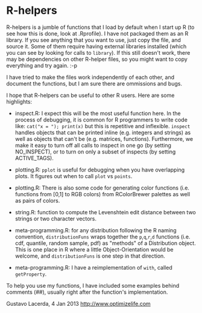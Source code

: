 R-helpers
=========

R-helpers is a jumble of functions that I load by default when I start up R (to see how this is done, look at .Rprofile).  I have not packaged them as an R library.  If you see anything that you want to use, just copy the file, and source it.  Some of them require having external libraries installed (which you can see by looking for calls to `library`).  If this still doesn't work, there may be dependencies on other R-helper files, so you might want to copy everything and try again. :-p

I have tried to make the files work independently of each other, and document the functions, but I am sure there are ommissions and bugs.

I hope that R-helpers can be useful to other R users.  Here are some highlights:

* inspect.R: I expect this will be the most useful function here.  In the process of debugging, it is common for R programmers to write code like: `cat("x = "); print(x)`  but this is repetitive and inflexible.  `inspect` handles objects that can be printed inline (e.g. integers and strings) as well as objects that can't be (e.g. matrices, functions).  Furthermore, we make it easy to turn off all calls to inspect in one go (by setting NO_INSPECT), or to turn on only a subset of inspects (by setting ACTIVE_TAGS).

* plotting.R: `pplot` is useful for debugging when you have overlapping plots.  It figures out when to call `plot` vs `points`.

* plotting.R: There is also some code for generating color functions (i.e. functions from [0,1] to RGB colors) from RColorBrewer palettes as well as pairs of colors.

* string.R: function to compute the Levenshtein edit distance between two strings or two character vectors.

* meta-programming.R: for any distribution following the R naming convention, `distributionFuns` wraps together the `p`,`q`,`r`,`d` functions (i.e. cdf, quantile, random sample, pdf) as "methods" of a Distribution object.  This is one place in R where a little Object-Orientation would be welcome, and `distributionFuns` is one step in that direction.

* meta-programming.R: I have a reimplementation of `with`, called `getProperty`.



To help you use my functions, I have included some examples behind comments (##), usually right after the function's implementation.

Gustavo Lacerda, 4 Jan 2013
http://www.optimizelife.com